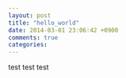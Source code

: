 ```yaml
---
layout: post
title: "hello_world"
date: 2014-03-01 23:06:42 +0900
comments: true
categories: 
---
```

test test test  
